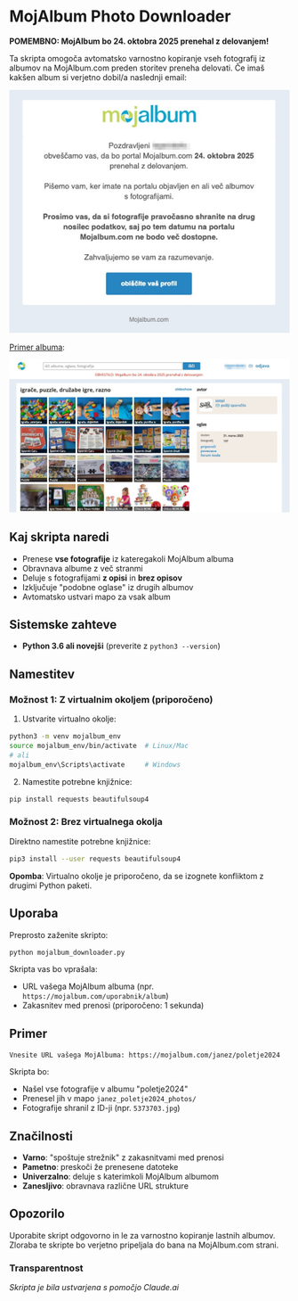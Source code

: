 # MojAlbum Photo Downloader

**POMEMBNO: MojAlbum bo 24. oktobra 2025 prenehal z delovanjem!**

Ta skripta omogoča avtomatsko varnostno kopiranje vseh fotografij iz albumov na MojAlbum.com preden storitev preneha delovati. Če imaš kakšen album si verjetno dobil/a naslednji email:

![Email o prenehanju delovanja](images/email_obvestilo.jpg)

[Primer albuma](https://mojalbum.com/simpl/igrace-puzzle-druzabe-igre-razno):

![Primer albuma](images/primer_albuma.jpg)

## Kaj skripta naredi

- Prenese **vse fotografije** iz kateregakoli MojAlbum albuma
- Obravnava albume z več stranmi
- Deluje s fotografijami **z opisi** in **brez opisov**
- Izključuje "podobne oglase" iz drugih albumov
- Avtomatsko ustvari mapo za vsak album

## Sistemske zahteve

- **Python 3.6 ali novejši** (preverite z `python3 --version`)

## Namestitev

### Možnost 1: Z virtualnim okoljem (priporočeno)

1. Ustvarite virtualno okolje:
```bash
python3 -m venv mojalbum_env
source mojalbum_env/bin/activate  # Linux/Mac
# ali
mojalbum_env\Scripts\activate     # Windows
```

2. Namestite potrebne knjižnice:
```bash
pip install requests beautifulsoup4
```

### Možnost 2: Brez virtualnega okolja

Direktno namestite potrebne knjižnice:
```bash
pip3 install --user requests beautifulsoup4
```

**Opomba**: Virtualno okolje je priporočeno, da se izognete konfliktom z drugimi Python paketi.

## Uporaba

Preprosto zaženite skripto:
```bash
python mojalbum_downloader.py
```

Skripta vas bo vprašala:
- URL vašega MojAlbum albuma (npr. `https://mojalbum.com/uporabnik/album`)
- Zakasnitev med prenosi (priporočeno: 1 sekunda)

## Primer

```
Vnesite URL vašega MojAlbuma: https://mojalbum.com/janez/poletje2024
```

Skripta bo:
- Našel vse fotografije v albumu "poletje2024"
- Prenesel jih v mapo `janez_poletje2024_photos/`
- Fotografije shranil z ID-ji (npr. `5373703.jpg`)

## Značilnosti

- **Varno**: "spoštuje strežnik" z zakasnitvami med prenosi
- **Pametno**: preskoči že prenesene datoteke
- **Univerzalno**: deluje s katerimkoli MojAlbum albumom
- **Zanesljivo**: obravnava različne URL strukture

## Opozorilo

Uporabite skript odgovorno in le za varnostno kopiranje lastnih albumov. Zloraba te skripte bo verjetno pripeljala do bana na MojAlbum.com strani.

### Transparentnost

_Skripta je bila ustvarjena s pomočjo Claude.ai_
